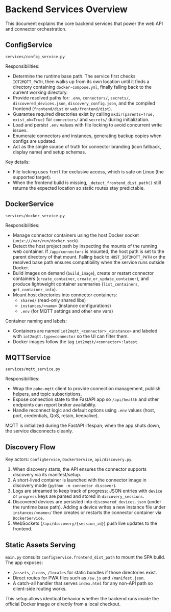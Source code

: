 # Backend Services Overview

This document explains the core backend services that power the web API and connector orchestration.

## ConfigService

`services/config_service.py`

Responsibilities:

- Determine the runtime base path. The service first checks `IOT2MQTT_PATH`, then walks up from its own location until it finds a directory containing `docker-compose.yml`, finally falling back to the current working directory.
- Provide resolved paths for: `.env`, `connectors/`, `secrets/`, `discovered_devices.json`, `discovery_config.json`, and the compiled frontend (`frontend/dist` or `web/frontend/dist`).
- Guarantee required directories exist by calling `mkdir(parents=True, exist_ok=True)` for `connectors/` and `secrets/` during initialization.
- Load and persist `.env` values with file locking to avoid concurrent write issues.
- Enumerate connectors and instances, generating backup copies when configs are updated.
- Act as the single source of truth for connector branding (icon fallback, display name) and setup schemas.

Key details:

- File locking uses `fcntl` for exclusive access, which is safe on Linux (the supported target).
- When the frontend build is missing, `_detect_frontend_dist_path()` still returns the expected location so static routes stay predictable.

## DockerService

`services/docker_service.py`

Responsibilities:

- Manage connector containers using the host Docker socket (`unix:///var/run/docker.sock`).
- Detect the host project path by inspecting the mounts of the running web container. If `/app/connectors` is mounted, the host path is set to the parent directory of that mount. Falling back to `HOST_IOT2MQTT_PATH` or the resolved base path ensures compatibility when the service runs outside Docker.
- Build images on demand (`build_image`), create or restart connector containers (`create_container`, `create_or_update_container`), and produce lightweight container summaries (`list_containers`, `get_container_info`).
- Mount host directories into connector containers:
  - `shared/` (read-only shared libs)
  - `instances/<name>` (instance configurations)
  - `.env` (for MQTT settings and other env vars)

Container naming and labels:

- Containers are named `iot2mqtt_<connector>_<instance>` and labeled with `iot2mqtt.type=connector` so the UI can filter them.
- Docker images follow the tag `iot2mqtt/<connector>:latest`.

## MQTTService

`services/mqtt_service.py`

Responsibilities:

- Wrap the `paho-mqtt` client to provide connection management, publish helpers, and topic subscriptions.
- Expose connection state to the FastAPI app so `/api/health` and other endpoints can report broker availability.
- Handle reconnect logic and default options using `.env` values (host, port, credentials, QoS, retain, keepalive).

MQTT is initialized during the FastAPI lifespan; when the app shuts down, the service disconnects cleanly.

## Discovery Flow

Key actors: `ConfigService`, `DockerService`, `api/discovery.py`.

1. When discovery starts, the API ensures the connector supports discovery via its manifest/setup.
2. A short-lived container is launched with the connector image in discovery mode (`python -m connector discover`).
3. Logs are streamed to keep track of progress; JSON entries with `device` or `progress` keys are parsed and stored in `discovery_sessions`.
4. Discovered devices are persisted into `discovered_devices.json` (under the runtime base path). Adding a device writes a new instance file under `instances/<name>/` then creates or restarts the connector container via `DockerService`.
5. WebSockets (`/api/discovery/{session_id}`) push live updates to the frontend.

## Static Assets Serving

`main.py` consults `ConfigService.frontend_dist_path` to mount the SPA build. The app exposes:

- `/assets`, `/icons`, `/locales` for static bundles if those directories exist.
- Direct routes for PWA files such as `/sw.js` and `/manifest.json`.
- A catch-all handler that serves `index.html` for any non-API path so client-side routing works.

This setup allows identical behavior whether the backend runs inside the official Docker image or directly from a local checkout.
